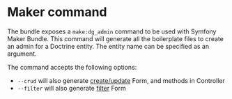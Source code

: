 # Maker command

The bundle exposes a `make:dg_admin` command to be used with Symfony Maker Bundle. This command will generate all the boilerplate files to create an admin for a Doctrine entity. The entity name can be specified as an argument.

The command accepts the following options:

- `--crud` will also generate [create/update](table/cookbook_for_actioncolumn.md) Form, and methods in Controller
- `--filter` will also generate [filter](table/filters.md) Form
